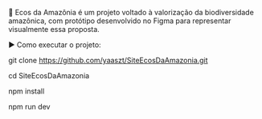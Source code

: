 🌱 Ecos da Amazônia é um projeto voltado à valorização da biodiversidade amazônica, com protótipo desenvolvido no Figma para representar visualmente essa proposta.

▶ Como executar o projeto:

git clone https://github.com/yaaszt/SiteEcosDaAmazonia.git

cd SiteEcosDaAmazonia

npm install

npm run dev
